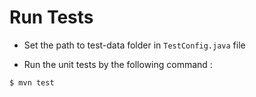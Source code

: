 # Run Tests

- Set the path to test-data folder in `TestConfig.java` file

- Run the unit tests by the following command :

```
$ mvn test
```